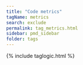 ```yaml
---
title: "Code metrics"
tagName: metrics
search: exclude
permalink: tag_metrics.html
sidebar: pmd_sidebar
folder: tags
---
```

{% include taglogic.html %}

